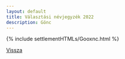 ```yaml
---
layout: default
title: Választási névjegyzék 2022
description: Gönc
---
```


{% include settlementHTMLs/Gooxnc.html %}

[Vissza](../)